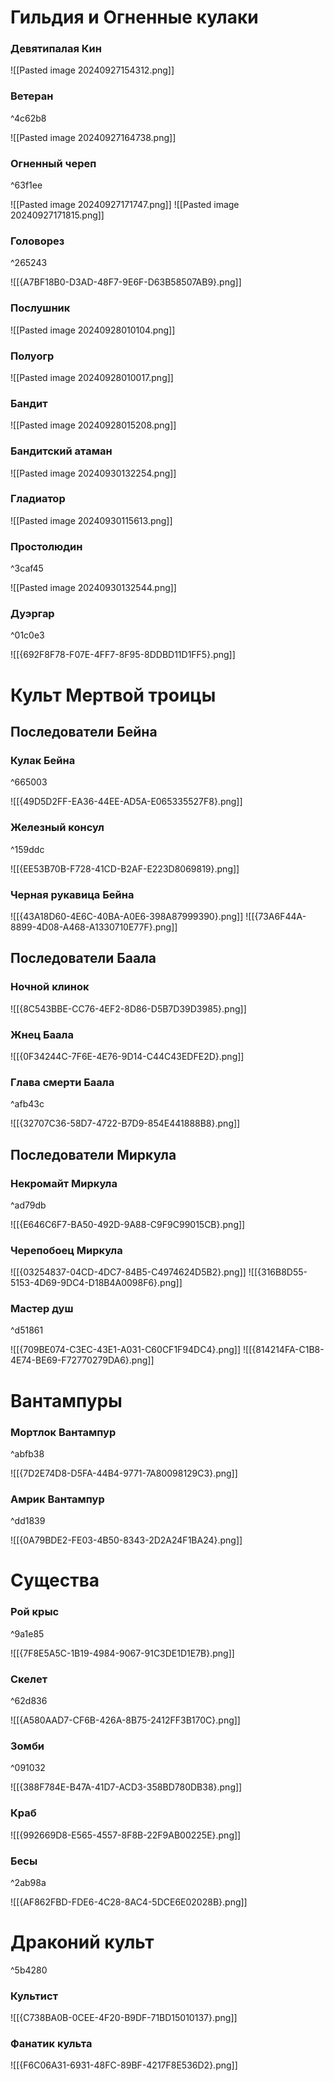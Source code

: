 
# Гильдия и Огненные кулаки
### Девятипалая Кин
![[Pasted image 20240927154312.png]]
### Ветеран

^4c62b8

![[Pasted image 20240927164738.png]]
### Огненный череп

^63f1ee

![[Pasted image 20240927171747.png]]
![[Pasted image 20240927171815.png]]
### Головорез

^265243

![[{A7BF18B0-D3AD-48F7-9E6F-D63B58507AB9}.png]]
### Послушник
![[Pasted image 20240928010104.png]]
### Полуогр
![[Pasted image 20240928010017.png]]
### Бандит
![[Pasted image 20240928015208.png]]
### Бандитский атаман
![[Pasted image 20240930132254.png]]
### Гладиатор
![[Pasted image 20240930115613.png]]
### Простолюдин

^3caf45

![[Pasted image 20240930132544.png]]

### Дуэргар

^01c0e3

![[{692F8F78-F07E-4FF7-8F95-8DDBD11D1FF5}.png]]
# Культ Мертвой троицы
## Последователи Бейна
### Кулак Бейна

^665003

![[{49D5D2FF-EA36-44EE-AD5A-E065335527F8}.png]]

### Железный консул

^159ddc

![[{EE53B70B-F728-41CD-B2AF-E223D8069819}.png]]
### Черная рукавица Бейна
![[{43A18D60-4E6C-40BA-A0E6-398A87999390}.png]]
![[{73A6F44A-8899-4D08-A468-A1330710E77F}.png]]
## Последователи Баала
### Ночной клинок
![[{8C543BBE-CC76-4EF2-8D86-D5B7D39D3985}.png]]
### Жнец Баала
![[{0F34244C-7F6E-4E76-9D14-C44C43EDFE2D}.png]]
### Глава смерти Баала

^afb43c

![[{32707C36-58D7-4722-B7D9-854E441888B8}.png]]

## Последователи Миркула

### Некромайт Миркула

^ad79db

![[{E646C6F7-BA50-492D-9A88-C9F9C99015CB}.png]]
### Черепобоец Миркула
![[{03254837-04CD-4DC7-84B5-C4974624D5B2}.png]]
![[{316B8D55-5153-4D69-9DC4-D18B4A0098F6}.png]]
### Мастер душ

^d51861

![[{709BE074-C3EC-43E1-A031-C60CF1F94DC4}.png]]
![[{814214FA-C1B8-4E74-BE69-F72770279DA6}.png]]
# Вантампуры
### Мортлок Вантампур

^abfb38

![[{7D2E74D8-D5FA-44B4-9771-7A80098129C3}.png]]
### Амрик Вантампур

^dd1839

![[{0A79BDE2-FE03-4B50-8343-2D2A24F1BA24}.png]]
# Существа
### Рой крыс

^9a1e85

![[{7F8E5A5C-1B19-4984-9067-91C3DE1D1E7B}.png]]
### Скелет

^62d836

![[{A580AAD7-CF6B-426A-8B75-2412FF3B170C}.png]]
### Зомби

^091032

![[{388F784E-B47A-41D7-ACD3-358BD780DB38}.png]]
### Краб
![[{992669D8-E565-4557-8F8B-22F9AB00225E}.png]]
### Бесы

^2ab98a

![[{AF862FBD-FDE6-4C28-8AC4-5DCE6E02028B}.png]]
# Драконий культ

^5b4280

### Культист
![[{C738BA0B-0CEE-4F20-B9DF-71BD15010137}.png]]
### Фанатик культа
![[{F6C06A31-6931-48FC-89BF-4217F8E536D2}.png]]
